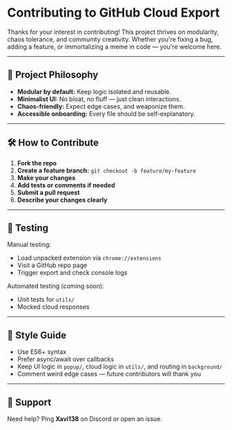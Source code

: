 # Contributing to GitHub Cloud Export

Thanks for your interest in contributing! This project thrives on modularity, chaos tolerance, and community creativity. Whether you're fixing a bug, adding a feature, or immortalizing a meme in code — you're welcome here.

---

## 🧰 Project Philosophy

- **Modular by default:** Keep logic isolated and reusable.
- **Minimalist UI:** No bloat, no fluff — just clean interactions.
- **Chaos-friendly:** Expect edge cases, and weaponize them.
- **Accessible onboarding:** Every file should be self-explanatory.

---

## 🛠️ How to Contribute

1. **Fork the repo**
2. **Create a feature branch:** `git checkout -b feature/my-feature`
3. **Make your changes**
4. **Add tests or comments if needed**
5. **Submit a pull request**
6. **Describe your changes clearly**

---

## 🧪 Testing

Manual testing:
- Load unpacked extension via `chrome://extensions`
- Visit a GitHub repo page
- Trigger export and check console logs

Automated testing (coming soon):
- Unit tests for `utils/`
- Mocked cloud responses

---

## 🧠 Style Guide

- Use ES6+ syntax  
- Prefer async/await over callbacks  
- Keep UI logic in `popup/`, cloud logic in `utils/`, and routing in `background/`  
- Comment weird edge cases — future contributors will thank you

---

## 💬 Support

Need help? Ping **Xavi138** on Discord or open an issue.
